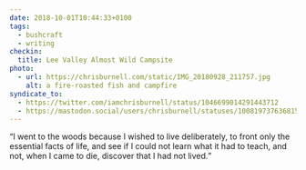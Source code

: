 ```yaml
---
date: 2018-10-01T10:44:33+0100
tags:
  - bushcraft
  - writing
checkin:
  title: Lee Valley Almost Wild Campsite
photo:
  - url: https://chrisburnell.com/static/IMG_20180928_211757.jpg
    alt: a fire-roasted fish and campfire
syndicate_to:
  - https://twitter.com/iamchrisburnell/status/1046699014291443712
  - https://mastodon.social/users/chrisburnell/statuses/100819737636815913
---
```


<q>I went to the woods because I wished to live deliberately, to front only the essential facts of life, and see if I could not learn what it had to teach, and not, when I came to die, discover that I had not lived.</q>
